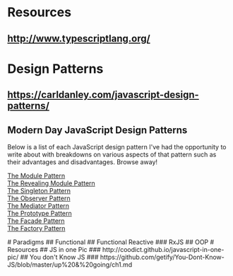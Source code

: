 # Resources
## http://www.typescriptlang.org/
# Design Patterns
## https://carldanley.com/javascript-design-patterns/
<h2>Modern Day JavaScript Design Patterns</h2><p>Below is a list of each JavaScript design pattern I&apos;ve had the opportunity to write about with breakdowns on various aspects of that pattern such as their advantages and disadvantages. Browse away!</p><p><a href="http://carldanley.com/js-module-pattern/">The Module Pattern</a>&#xA0;<br><a href="http://carldanley.com/js-revealing-module-pattern/">The Revealing Module Pattern</a>&#xA0;<br><a href="http://carldanley.com/js-singleton-pattern/">The Singleton Pattern</a>&#xA0;<br><a href="http://carldanley.com/js-observer-pattern/">The Observer Pattern</a>&#xA0;<br><a href="http://carldanley.com/js-mediator-pattern/">The Mediator Pattern</a>&#xA0;<br><a href="http://carldanley.com/js-prototype-pattern/">The Prototype Pattern</a>&#xA0;<br><a href="http://carldanley.com/js-facade-pattern/">The Facade Pattern</a>&#xA0;<br><a href="http://carldanley.com/js-factory-pattern/">The Factory Pattern</a></p>
# Paradigms
## Functional
## Functional Reactive
### RxJS
## OOP
# Resources
## JS in one Pic
### http://coodict.github.io/javascript-in-one-pic/
## You don't Know JS
### https://github.com/getify/You-Dont-Know-JS/blob/master/up%20&%20going/ch1.md
